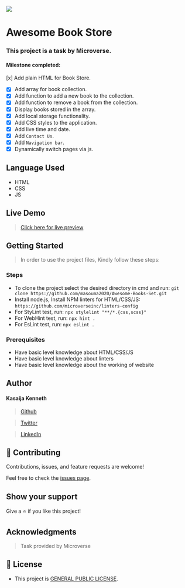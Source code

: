 ![](https://img.shields.io/badge/Microverse-blueviolet)

# Awesome Book Store

### This project is a task by Microverse.

#### Milestone completed:

[x] Add plain HTML for Book Store.
- [x] Add array for book collection.
- [x] Add function to add a new book to the collection.
- [x] Add function to remove a book from the collection.
- [x] Display books stored in the array.
- [x] Add local storage functionality.
- [x] Add CSS styles to the application.
- [x] Add live time and date.
- [x] Add `Contact Us`.
- [x] Add `Navigation bar`.
- [x] Dynamically switch pages via js.

## Language Used

- HTML
- CSS
- JS

## Live Demo
> [Click here for live preview](https://kasaija-kenneth.github.io/)


## Getting Started

> In order to use the project files, Kindly follow these steps:

### Steps

- To clone the project select the desired directory in cmd and run: `git clone https://github.com/masouma2020/Awesome-Books-Set.git`
- Install node.js, Install NPM linters for HTML/CSS/JS: `https://github.com/microverseinc/linters-config`
- For StyLint test, run: `npx stylelint "**/*.{css,scss}"`
- For WebHint test, run: `npx hint .`
- For EsLint test, run: `npx eslint .`

### Prerequisites

- Have basic level knowledge about HTML/CSS/JS
- Have basic level knowledge about linters
- Have basic level knowledge about the working of website

## Author
#### Kasaija Kenneth

> [Github](https://github.com/Kasaija-Kenneth)

> [Twitter](https://twitter.com/@kenn_ug)

> [LinkedIn](https://linkedin.com/in/kenneth-k-310722234)

## 🤝 Contributing

Contributions, issues, and feature requests are welcome!

Feel free to check the [issues page](https://github.com/Kasaija-Kenneth/Awesome-books/issues).

## Show your support

Give a ⭐ if you like this project!

## Acknowledgments

> Task provided by Microverse

## 📝 License

- This project is [GENERAL PUBLIC LICENSE](https://github.com/Kasaija-Kenneth/Awesome-books/blob/bookstore/LICENSE).